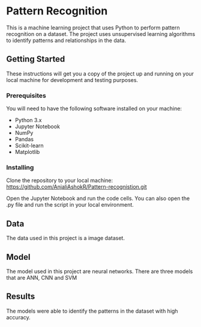 # Pattern Recognition

This is a machine learning project that uses Python to perform pattern recognition on a dataset. The project uses unsupervised learning algorithms to identify patterns and relationships in the data.

## Getting Started

These instructions will get you a copy of the project up and running on your local machine for development and testing purposes.

### Prerequisites

You will need to have the following software installed on your machine:
- Python 3.x
- Jupyter Notebook
- NumPy
- Pandas
- Scikit-learn
- Matplotlib

### Installing

Clone the repository to your local machine: https://github.com/AnjaliAshokR/Pattern-recognistion.git

Open the Jupyter Notebook and run the code cells. You can also open the .py file and run the script in your local environment.

## Data

The data used in this project is a image dataset.

## Model

The model used in this project are neural networks. There are three models that are ANN, CNN and SVM

## Results

The models were able to identify the patterns in the dataset with high accuracy.




